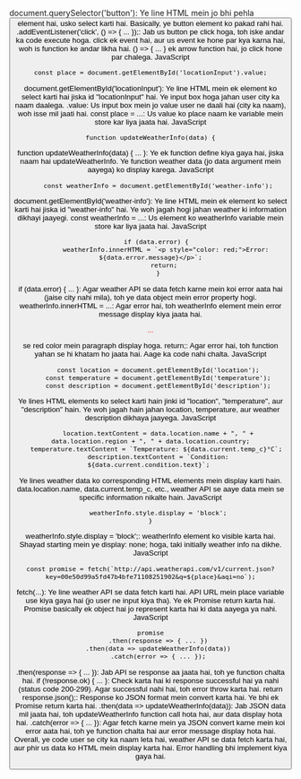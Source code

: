 document.querySelector('button'): Ye line HTML mein jo bhi pehla <button> element hai, usko select karti hai. Basically, ye button element ko pakad rahi hai.
.addEventListener('click', () => { ... });: Jab us button pe click hoga, toh iske andar ka code execute hoga. click ek event hai, aur us event ke hone par kya karna hai, woh is function ke andar likha hai. () => { ... } ek arrow function hai, jo click hone par chalega.
JavaScript

    const place = document.getElementById('locationInput').value;
document.getElementById('locationInput'): Ye line HTML mein ek element ko select karti hai jiska id "locationInput" hai. Ye input box hoga jahan user city ka naam daalega.
.value: Us input box mein jo value user ne daali hai (city ka naam), woh isse mil jaati hai.
const place = ...: Us value ko place naam ke variable mein store kar liya jaata hai.
JavaScript

    function updateWeatherInfo(data) {
function updateWeatherInfo(data) { ... }: Ye ek function define kiya gaya hai, jiska naam hai updateWeatherInfo. Ye function weather data (jo data argument mein aayega) ko display karega.
JavaScript

        const weatherInfo = document.getElementById('weather-info');
document.getElementById('weather-info'): Ye line HTML mein ek element ko select karti hai jiska id "weather-info" hai. Ye woh jagah hogi jahan weather ki information dikhayi jaayegi.
const weatherInfo = ...: Us element ko weatherInfo variable mein store kar liya jaata hai.
JavaScript

        if (data.error) { 
            weatherInfo.innerHTML = `<p style="color: red;">Error: ${data.error.message}</p>`;
            return; 
        }
if (data.error) { ... }: Agar weather API se data fetch karne mein koi error aata hai (jaise city nahi mila), toh ye data object mein error property hogi.
weatherInfo.innerHTML = ...: Agar error hai, toh weatherInfo element mein error message display kiya jaata hai. <p style="color: red;"> ... </p> se red color mein paragraph display hoga.
return;: Agar error hai, toh function yahan se hi khatam ho jaata hai. Aage ka code nahi chalta.
JavaScript

        const location = document.getElementById('location');
        const temperature = document.getElementById('temperature');
        const description = document.getElementById('description');
Ye lines HTML elements ko select karti hain jinki id "location", "temperature", aur "description" hain. Ye woh jagah hain jahan location, temperature, aur weather description dikhaya jaayega.
JavaScript

        location.textContent = data.location.name + ", " + data.location.region + ", " + data.location.country;
        temperature.textContent = `Temperature: ${data.current.temp_c}°C`; 
        description.textContent = `Condition: ${data.current.condition.text}`; 
Ye lines weather data ko corresponding HTML elements mein display karti hain. data.location.name, data.current.temp_c, etc., weather API se aaye data mein se specific information nikalte hain.
JavaScript

        weatherInfo.style.display = 'block';
    }
weatherInfo.style.display = 'block';: weatherInfo element ko visible karta hai. Shayad starting mein ye display: none; hoga, taki initially weather info na dikhe.
JavaScript

    const promise = fetch(`http://api.weatherapi.com/v1/current.json?key=00e50d99a5fd47b4bfe71108251902&q=${place}&aqi=no`);
fetch(...): Ye line weather API se data fetch karti hai. API URL mein place variable use kiya gaya hai (jo user ne input kiya tha). Ye ek Promise return karta hai. Promise basically ek object hai jo represent karta hai ki data aayega ya nahi.
JavaScript

    promise
        .then(response => { ... })
        .then(data => updateWeatherInfo(data))
        .catch(error => { ... });
.then(response => { ... }): Jab API se response aa jaata hai, toh ye function chalta hai.
if (!response.ok) { ... }: Check karta hai ki response successful hai ya nahi (status code 200-299). Agar successful nahi hai, toh error throw karta hai.
return response.json();: Response ko JSON format mein convert karta hai. Ye bhi ek Promise return karta hai.
.then(data => updateWeatherInfo(data)): Jab JSON data mil jaata hai, toh updateWeatherInfo function call hota hai, aur data display hota hai.
.catch(error => { ... }): Agar fetch karne mein ya JSON convert karne mein koi error aata hai, toh ye function chalta hai aur error message display hota hai.
Overall, ye code user se city ka naam leta hai, weather API se data fetch karta hai, aur phir us data ko HTML mein display karta hai.  Error handling bhi implement kiya gaya hai.